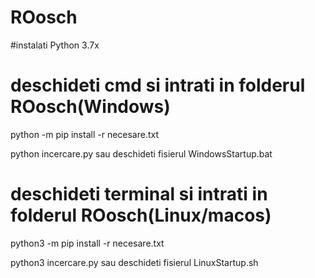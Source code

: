 # ROosch
#instalati Python 3.7x
# deschideti cmd si intrati in folderul ROosch(Windows)

python -m pip install -r necesare.txt

python incercare.py sau deschideti fisierul WindowsStartup.bat

# deschideti terminal si intrati in folderul ROosch(Linux/macos)
python3 -m pip install -r necesare.txt

python3 incercare.py sau deschideti fisierul LinuxStartup.sh


